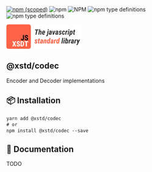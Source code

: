 [![npm (scoped)](https://img.shields.io/npm/v/@xstd/codec.svg)](https://www.npmjs.com/package/@xstd/codec)
![npm](https://img.shields.io/npm/dm/@xstd/codec.svg)
![NPM](https://img.shields.io/npm/l/@xstd/codec.svg)
![npm type definitions](https://img.shields.io/npm/types/@xstd/codec.svg)
![npm type definitions](https://img.shields.io/badge/coverage-100%25-green)

<picture>
  <source height="64" media="(prefers-color-scheme: dark)" srcset="https://github.com/xstd-js/website/blob/main/assets/logo/png/logo-large-dark.png?raw=true">
  <source height="64" media="(prefers-color-scheme: light)" srcset="https://github.com/xstd-js/website/blob/main/assets/logo/png/logo-large-light.png?raw=true">
  <img height="64" alt="Shows a black logo in light color mode and a white one in dark color mode." src="https://github.com/xstd-js/website/blob/main/assets/logo/png/logo-large-light.png?raw=true">
</picture>

## @xstd/codec

Encoder and Decoder implementations

## 📦 Installation

```shell
yarn add @xstd/codec
# or
npm install @xstd/codec --save
```

## 📜 Documentation

TODO
